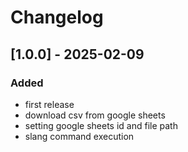 # Changelog

## [1.0.0] - 2025-02-09
### Added
- first release
- download csv from google sheets
- setting google sheets id and file path
- slang command execution
